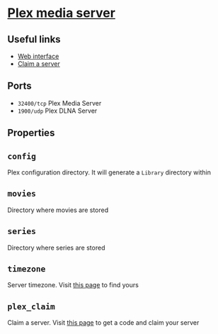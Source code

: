 # [Plex media server](https://www.plex.tv)

## Useful links

- [Web interface](http://127.0.0.1:32400/web)
- [Claim a server](https://plex.tv/claim)

## Ports

- `32400/tcp` Plex Media Server
- `1900/udp` Plex DLNA Server

## Properties

## `config`

Plex configuration directory. It will generate a `Library` directory within

## `movies`

Directory where movies are stored

## `series`

Directory where series are stored

## `timezone`

Server timezone. Visit [this page](https://www.zeitverschiebung.net/en) to find yours

## `plex_claim`

Claim a server. Visit [this page](https://plex.tv/claim) to get a code and claim your server
